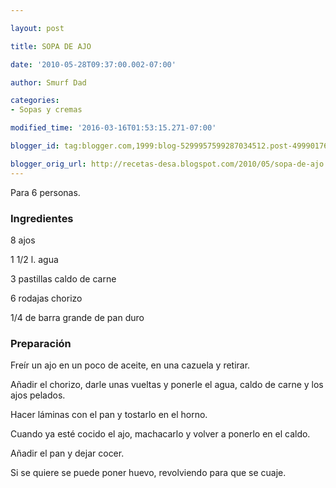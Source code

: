 ```yaml
---

layout: post

title: SOPA DE AJO

date: '2010-05-28T09:37:00.002-07:00'

author: Smurf Dad

categories:
- Sopas y cremas

modified_time: '2016-03-16T01:53:15.271-07:00'

blogger_id: tag:blogger.com,1999:blog-5299957599287034512.post-4999017616197231942

blogger_orig_url: http://recetas-desa.blogspot.com/2010/05/sopa-de-ajo.html
---
```


Para 6 personas.

<h3>Ingredientes</h3>

8 ajos

1 1/2 l. agua

3 pastillas caldo de carne

6 rodajas chorizo

1/4 de barra grande de pan duro

<h3>Preparación</h3>

Freír un ajo en un poco de aceite, en una cazuela y retirar.

Añadir el chorizo, darle unas vueltas y ponerle el agua, caldo de carne y los ajos pelados.

Hacer láminas con el pan y tostarlo en el horno.

Cuando ya esté cocido el ajo, machacarlo y volver a ponerlo en el caldo.

Añadir el pan y dejar cocer.

Si se quiere se puede poner huevo, revolviendo para que se cuaje.